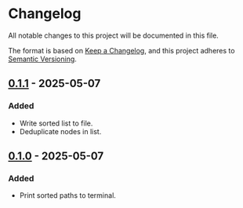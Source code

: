 <!-- Copyright (C) 2025  C-PAC Developers
This file is part of C-PAC.

C-PAC is free software: you can redistribute it and/or modify it under
the terms of the GNU Lesser General Public License as published by the
Free Software Foundation, either version 3 of the License, or (at your
option) any later version.

C-PAC is distributed in the hope that it will be useful, but WITHOUT
ANY WARRANTY; without even the implied warranty of MERCHANTABILITY or
FITNESS FOR A PARTICULAR PURPOSE. See the GNU Lesser General Public
License for more details.

You should have received a copy of the GNU Lesser General Public
License along with C-PAC. If not, see <https://www.gnu.org/licenses/>. -->
# Changelog

All notable changes to this project will be documented in this file.

The format is based on [Keep a Changelog](https://keepachangelog.com/en/1.1.0/),
and this project adheres to [Semantic Versioning](https://semver.org/spec/v2.0.0.html).

## [0.1.1] - 2025-05-07

### Added

- Write sorted list to file.
- Deduplicate nodes in list.

## [0.1.0] - 2025-05-07

### Added

- Print sorted paths to terminal.

[0.1.1]: https://github.com/FCP-INDI/cpac_indices/compare/v0.1.1...v0.1.0
[0.1.0]: https://github.com/olivierlacan/keep-a-changelog/releases/tag/v0.1.0
